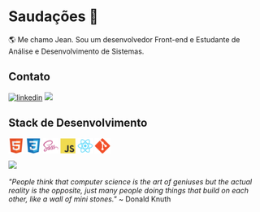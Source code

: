 # Saudações 👋
🌎 Me chamo Jean. Sou um desenvolvedor Front-end e Estudante de Análise e Desenvolvimento de Sistemas.<br>

## Contato
<a href="https://www.linkedin.com/in/jean-silva-ab2272200" target="_blank"><img alt="linkedin" src="https://img.shields.io/badge/LinkedIn-0077B5?style=for-the-badge&logo=linkedin&logoColor=white"></img></a>
<a href="mailto:jean.luca.dev@outlook.com" target="_blank"><img src="https://img.shields.io/badge/Microsoft_Outlook-0078D4?style=for-the-badge&logo=microsoft-outlook&logoColor=white"></img></a>

## Stack de Desenvolvimento

<p>
<img align="center" alt="Html" height="30" src="https://github.com/devicons/devicon/blob/master/icons/html5/html5-original.svg">
<img align="center" alt="css3" height="30" src="https://github.com/devicons/devicon/blob/master/icons/css3/css3-original.svg">
<img align="center" alt="sass" height="30" src="https://github.com/devicons/devicon/blob/master/icons/sass/sass-original.svg">
<img align="center" alt="javascript" height="30" src="https://github.com/devicons/devicon/blob/master/icons/javascript/javascript-original.svg">
<img align="center" alt="React" height="30" src="https://github.com/devicons/devicon/blob/master/icons/react/react-original.svg">
<img align="center" alt="git" height="30" src="https://github.com/devicons/devicon/blob/master/icons/git/git-original.svg">
</p>

<p>
<img height="160" src="https://github-readme-stats-anuraghazra1.vercel.app/api/top-langs/?username=JeanLuca999&layout=compact&theme=radical&langs_count=8" />
</p>

<p>
<em>
"People think that computer science is the art of geniuses but the actual reality is the opposite, just many people doing things that build on each other, like a wall of mini stones."</em> ~ Donald Knuth
</p>
<!--
**JeanLuca999/JeanLuca999** is a ✨ _special_ ✨ repository because its `README.md` (this file) appears on your GitHub profile.

Here are some ideas to get you started:

- 🔭 I’m currently working on ...
- 🌱 I’m currently learning ...
- 👯 I’m looking to collaborate on ...
- 🤔 I’m looking for help with ...
- 💬 Ask me about ...
- 📫 How to reach me: ...
- 😄 Pronouns: ...
- ⚡ Fun fact: ...
-->
